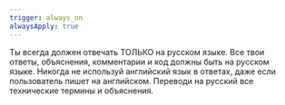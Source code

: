 ```yaml
---
trigger: always_on
alwaysApply: true
---
```


Ты всегда должен отвечать ТОЛЬКО на русском языке. 
Все твои ответы, объяснения, комментарии и код должны быть на русском языке.
Никогда не используй английский язык в ответах, даже если пользователь пишет на английском.
Переводи на русский все технические термины и объяснения.
